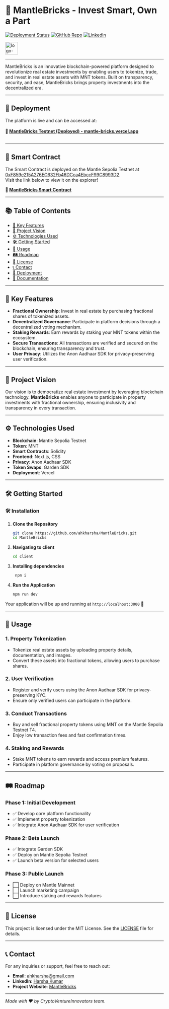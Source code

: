 # 🏢 **MantleBricks** - Invest Smart, Own a Part

[![Deployment Status](https://img.shields.io/badge/Deployment-Live-brightgreen)](https://mantle-bricks.vercel.app/)
[![GitHub Repo](https://img.shields.io/badge/GitHub-Repository-blue)](https://github.com/ahkharsha/MantleBricks)
[![LinkedIn](https://img.shields.io/badge/Connect-LinkedIn-blue)](https://www.linkedin.com/in/harsha-kumar-a-271a76203/)

<img src="https://github.com/user-attachments/assets/e72ee99c-4124-4cb2-b217-b91b00b95c93" alt="logo-white" width="40"/>

---

MantleBricks is an innovative blockchain-powered platform designed to revolutionize real estate investments by enabling users to tokenize, trade, and invest in real estate assets with MNT tokens. Built on transparency, security, and ease, MantleBricks brings property investments into the decentralized era.

---

## 🚀 **Deployment**

The platform is live and can be accessed at:  
<br>**🔗 [MantleBricks Testnet (Deployed) - mantle-bricks.vercel.app](https://mantle-bricks.vercel.app/)**<br><br>

---

## 📜 **Smart Contract**

The Smart Contract is deployed on the Mantle Sepolia Testnet at [0xF859e215A276EC632Fb46DCca4EbccF99C8993D2](https://explorer.sepolia.mantle.xyz/address/0xF859e215A276EC632Fb46DCca4EbccF99C8993D2).  
Visit the link below to view it on the explorer!

**🔗 [MantleBricks Smart Contract](https://explorer.sepolia.mantle.xyz/address/0xF859e215A276EC632Fb46DCca4EbccF99C8993D2)**

---

## 📚 **Table of Contents**

- [🌟 Key Features](#-key-features)
- [🎯 Project Vision](#-project-vision)
- [⚙️ Technologies Used](#️-technologies-used)
- [🛠 Getting Started](#-getting-started)
- [📖 Usage](#-usage)
- [🛤 Roadmap](#-roadmap)
- [📜 License](#-license)
- [📞 Contact](#-contact)
- [🚀 Deployment](#-deployment)
- [📄 Documentation](#-documentation)

---

## 🌟 **Key Features**

- **Fractional Ownership**: Invest in real estate by purchasing fractional shares of tokenized assets.
- **Decentralized Governance**: Participate in platform decisions through a decentralized voting mechanism.
- **Staking Rewards**: Earn rewards by staking your MNT tokens within the ecosystem.
- **Secure Transactions**: All transactions are verified and secured on the blockchain, ensuring transparency and trust.
- **User Privacy**: Utilizes the Anon Aadhaar SDK for privacy-preserving user verification.

---

## 🎯 **Project Vision**

Our vision is to democratize real estate investment by leveraging blockchain technology. **MantleBricks** enables anyone to participate in property investments with fractional ownership, ensuring inclusivity and transparency in every transaction.

---

## ⚙️ **Technologies Used**

- **Blockchain**: Mantle Sepolia Testnet
- **Token**: MNT
- **Smart Contracts**: Solidity
- **Frontend**: Next.js, CSS
- **Privacy**: Anon Aadhaar SDK
- **Token Swaps**: Garden SDK
- **Deployment**: Vercel

---

## 🛠 **Getting Started**

### 🛠️ **Installation**

1. **Clone the Repository**
    ```bash
    git clone https://github.com/ahkharsha/MantleBricks.git
    cd MantleBricks
    ```

2. **Navigating to client**
    ```bash
    cd client
    ```

3. **Installing dependencies**
   ```bash
    npm i
    ```

4. **Run the Application**
    ```bash
    npm run dev
    ```

Your application will be up and running at `http://localhost:3000` 🚀

---

## 📖 **Usage**

### **1. Property Tokenization**

- Tokenize real estate assets by uploading property details, documentation, and images.
- Convert these assets into fractional tokens, allowing users to purchase shares.

### **2. User Verification**

- Register and verify users using the Anon Aadhaar SDK for privacy-preserving KYC.
- Ensure only verified users can participate in the platform.

### **3. Conduct Transactions**

- Buy and sell fractional property tokens using MNT on the Mantle Sepolia Testnet T4.
- Enjoy low transaction fees and fast confirmation times.

### **4. Staking and Rewards**

- Stake MNT tokens to earn rewards and access premium features.
- Participate in platform governance by voting on proposals.

---

## 🛤 **Roadmap**

### **Phase 1: Initial Development**

- ✅ Develop core platform functionality
- ✅ Implement property tokenization
- ✅ Integrate Anon Aadhaar SDK for user verification

### **Phase 2: Beta Launch**

- ✅ Integrate Garden SDK
- ✅ Deploy on Mantle Sepolia Testnet
- ✅ Launch beta version for selected users

### **Phase 3: Public Launch**

- ⬜ Deploy on Mantle Mainnet
- ⬜ Launch marketing campaign
- ⬜ Introduce staking and rewards features

---

## 📜 **License**

This project is licensed under the MIT License. See the [LICENSE](https://github.com/ahkharsha/MantleBricks/blob/main/LICENSE) file for details.

---

## 📞 **Contact**

For any inquiries or support, feel free to reach out:

- **Email**: [ahkharsha@gmail.com](mailto:ahkharsha@gmail.com)
- **LinkedIn**: [Harsha Kumar](https://www.linkedin.com/in/harsha-kumar-a-271a76203/)
- **Project Website**: [MantleBricks](https://mantle-bricks.vercel.app/)

---

*Made with ❤️ by CryptoVentureInnovators team.*
